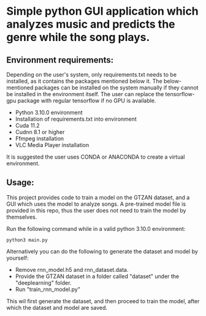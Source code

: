 # Simple python GUI application which analyzes music and predicts the genre while the song plays.

## Environment requirements:

Depending on the user's system, only requirements.txt needs to be installed, as it contains the packages mentioned below
it.
The below-mentioned packages can be installed on the system manually if they cannot be installed in the environment
itself.
The user can replace the tensorflow-gpu package with regular tensorflow if no GPU is available.

- Python 3.10.0 environment
- Installation of requirements.txt into environment
- Cuda 11.2
- Cudnn 8.1 or higher
- Ffmpeg installation
- VLC Media Player installation

It is suggested the user uses CONDA or ANACONDA to create a virtual environment.

## Usage:

This project provides code to train a model on the GTZAN dataset, and a GUI which uses the model to analyze songs.
A pre-trained model file is provided in this repo, thus the user does not need to train the model by themselves.

Run the following command while in a valid python 3.10.0 environment:

```
python3 main.py
```

Alternatively you can do the following to generate the dataset and model by yourself:

- Remove rnn_model.h5 and rnn_dataset.data.
- Provide the GTZAN dataset in a folder called "dataset" under the "deeplearning" folder.
- Run "train_rnn_model.py"

This wil first generate the dataset, and then proceed to train the model, after which the dataset and model are saved.